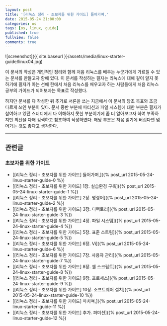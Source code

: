 ```yaml
---
layout: post
title: '[리눅스 정리 - 초보자를 위한 가이드] 들어가며,'
date: 2015-05-24 21:00:00
categories: os
tags: [os, linux, guide]
published: true
fullview: false
comments: true
---
```


![screenshot]({{ site.baseurl }}/assets/media/linux-starter-guide/linux04.jpg)

이 문서의 작성은 개인적인 정리와 함께 처음 리눅스를 배우는 누군가에게 가르칠 수 있는 문서를 만들고자 함에 있다. 이 문서를 작성하는 필자는 리눅스에 대해 깊이 알지 못하기에 필자가 아는 선에 한에서 처음 리눅스를 배우고자 하는 사람들에게 처음 리눅스 공부의 가이드가 되어보자는 목표로 작성했다.

하지만 문서를 다 작성한 뒤 추가로 서론을 쓰는 지금에서 이 문서의 당초 목표와 조금 다르게 쓰인 부분이 있다. 문서 중반 부분에 파티션과 파일 시스템에 대한 부분은 필자가 참여하고 있던 스터디에서 다 이해하지 못한 부분이기에 좀 더 알아보고자 하여 부족하지만 최선을 다해 검색하고 참조하여 작성하였다. 해당 부분은 처음 읽기에 버겁다면 넘어가는 것도 좋다고 생각한다.

* * *

## 관련글

### 초보자를 위한 가이드

* [[리눅스 정리 - 초보자를 위한 가이드] 들어가며,]({% post_url 2015-05-24-linux-starter-guide-0 %})
* [[리눅스 정리 - 초보자를 위한 가이드] 1장. 실습환경 구축]({% post_url 2015-05-24-linux-starter-guide-1 %})
* [[리눅스 정리 - 초보자를 위한 가이드] 2장. 명령어]({% post_url 2015-05-24-linux-starter-guide-2 %})
* [[리눅스 정리 - 초보자를 위한 가이드] 3장. 디렉토리]({% post_url 2015-05-24-linux-starter-guide-3 %})
* [[리눅스 정리 - 초보자를 위한 가이드] 4장. 파일 시스템]({% post_url 2015-05-24-linux-starter-guide-4 %})
* [[리눅스 정리 - 초보자를 위한 가이드] 5장. 표준 스트림]({% post_url 2015-05-24-linux-starter-guide-5 %})
* [[리눅스 정리 - 초보자를 위한 가이드] 6장. Vi]({% post_url 2015-05-24-linux-starter-guide-6 %})
* [[리눅스 정리 - 초보자를 위한 가이드] 7장. 사용자 관리]({% post_url 2015-05-24-linux-starter-guide-7 %})
* [[리눅스 정리 - 초보자를 위한 가이드] 8장. 쉘 스크립트]({% post_url 2015-05-24-linux-starter-guide-8 %})
* [[리눅스 정리 - 초보자를 위한 가이드] 9장. 프로세스]({% post_url 2015-05-24-linux-starter-guide-9 %})
* [[리눅스 정리 - 초보자를 위한 가이드] 10장. 소프트웨어 설치]({% post_url 2015-05-24-linux-starter-guide-10 %})
* [[리눅스 정리 - 초보자를 위한 가이드] 마치며,]({% post_url 2015-05-24-linux-starter-guide-11 %})
* [[리눅스 정리 - 초보자를 위한 가이드] 추가. 퍼미션]({% post_url 2015-05-24-linux-starter-guide-12 %})
